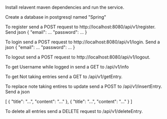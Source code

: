 Install relavent maven dependencies and run the service.

Create a database in postgresql named "Spring"

To register send a POST request to http://localhost:8080/api/v1/register. Send json { "email": ... "password": ... }

To login send a POST request to http://localhost:8080/api/v1/login. Send a json { "email": ... "password": ... }

To logout send a POST request to http://localhost:8080/api/v1/logout.

To get Username while logged in send a GET to /api/v1/info

To get Not taking entries send a GET to /api/v1/getEntry.

To replace note taking entires to update send a POST to /api/v1/insertEntry. Send a json

[ { "title": "...",
  "content": "..." },
  { "title": "...",
  "content": "..." } ]

To delete all entries send a DELETE request to /api/v1/deleteEntry.
